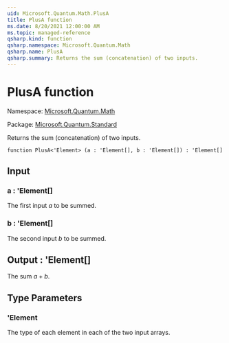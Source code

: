 ```yaml
---
uid: Microsoft.Quantum.Math.PlusA
title: PlusA function
ms.date: 8/20/2021 12:00:00 AM
ms.topic: managed-reference
qsharp.kind: function
qsharp.namespace: Microsoft.Quantum.Math
qsharp.name: PlusA
qsharp.summary: Returns the sum (concatenation) of two inputs.
---
```


# PlusA function

Namespace: [Microsoft.Quantum.Math](xref:Microsoft.Quantum.Math)

Package: [Microsoft.Quantum.Standard](https://nuget.org/packages/Microsoft.Quantum.Standard)


Returns the sum (concatenation) of two inputs.

```qsharp
function PlusA<'Element> (a : 'Element[], b : 'Element[]) : 'Element[]
```


## Input

### a : 'Element[]

The first input $a$ to be summed.


### b : 'Element[]

The second input $b$ to be summed.



## Output : 'Element[]

The sum $a + b$.

## Type Parameters

### 'Element

The type of each element in each of the two input arrays.